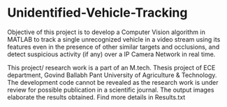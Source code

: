 # Unidentified-Vehicle-Tracking
Objective of this project is to develop a Computer Vision algorithm in MATLAB to track a single
unrecognized vehicle in a video stream using its features even in the presence of other similar
targets and occlusions, and detect suspicious activity (if any) over a IP Camera Network in real
time. 

This project/ research work is a part of an M.tech. Thesis project of ECE department, Govind Ballabh Pant University of Agriculture & Technology. The development code cannot be revealed as the research work is under review for possible publication in a scientific journal. The output images elaborate the results obtained. Find more details in Results.txt


